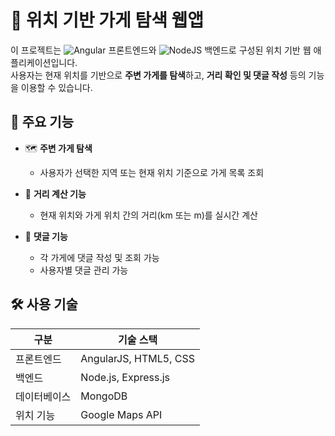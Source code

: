 # 📍 위치 기반 가게 탐색 웹앱 

이 프로젝트는 ![Angular](https://img.shields.io/badge/angular-%23DD0031.svg?style=for-the-badge&logo=angular&logoColor=white) 프론트엔드와 ![NodeJS](https://img.shields.io/badge/node.js-6DA55F?style=for-the-badge&logo=node.js&logoColor=white) 백엔드로 구성된 위치 기반 웹 애플리케이션입니다.  
사용자는 현재 위치를 기반으로 **주변 가게를 탐색**하고, **거리 확인 및 댓글 작성** 등의 기능을 이용할 수 있습니다.

## 🔧 주요 기능

- 🗺️ **주변 가게 탐색**
  - 사용자가 선택한 지역 또는 현재 위치 기준으로 가게 목록 조회

- 📏 **거리 계산 기능**
  - 현재 위치와 가게 위치 간의 거리(km 또는 m)를 실시간 계산

- 💬 **댓글 기능**
  - 각 가게에 댓글 작성 및 조회 가능
  - 사용자별 댓글 관리 가능

## 🛠 사용 기술

| 구분         | 기술 스택                          |
|--------------|-------------------------------------|
| 프론트엔드   | AngularJS, HTML5, CSS               |
| 백엔드       | Node.js, Express.js                 |
| 데이터베이스 | MongoDB                             |
| 위치 기능    | Google Maps API                     |
